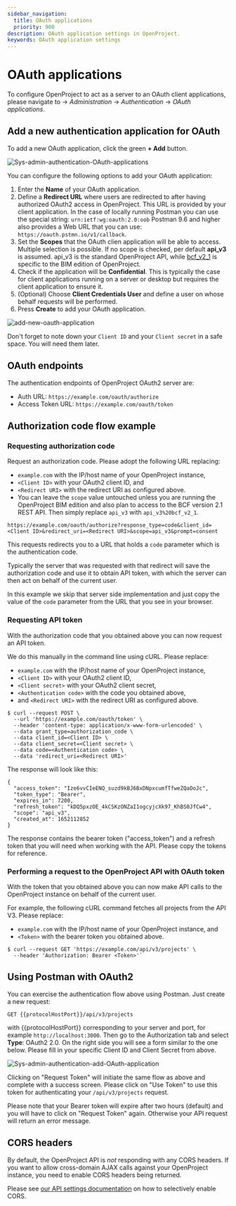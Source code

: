 ```yaml
---
sidebar_navigation:
  title: OAuth applications
  priority: 900
description: OAuth application settings in OpenProject.
keywords: OAuth application settings
---
```

# OAuth applications

To configure OpenProject to act as a server to an
OAuth client applications, please navigate to -> *Administration* -> *Authentication* -> *OAuth applications*.

## Add a new authentication application for OAuth

To add a new OAuth application, click the green **+ Add** button.

![Sys-admin-authentication-OAuth-applications](Sys-admin-authentication-oauth-applications.png)

You can configure the following options to add your OAuth application:

1. Enter the **Name** of your OAuth application.
2. Define a **Redirect URL** where users are redirected to
   after having authorized OAuth2 access in OpenProject.
   This URL is provided by your client application. 
   In the case of locally running Postman you can use the special string:
   `urn:ietf:wg:oauth:2.0:oob`
   Postman 9.6 and higher also provides a Web URL that you can use:
   `https://oauth.pstmn.io/v1/callback`.
3. Set the **Scopes** that the OAuth clien application will be 
   able to access. Multiple selection is possible. 
   If no scope is checked, per default **api_v3** is assumed.
   api_v3 is the standard OpenProject API, while
   [bcf_v2_1](../bcf-rest-api) is specific to the BIM edition of 
   OpenProject.
4. Check if the application will be **Confidential**.
   This is typically the case for client applications
   running on a server or desktop but requires the
   client application to ensure it.
5. (Optional) Choose **Client Credentials User** and define a 
   user on whose behalf requests will be performed.
6. Press **Create** to add your OAuth application.

![add-new-oauth-application](add-new-oauth-application.png)

Don't forget to note down your `Client ID` and your `Client secret` 
in a safe space. You will need them later.

## OAuth endpoints

The authentication endpoints of OpenProject OAuth2 server are:

* Auth URL: `https://example.com/oauth/authorize`
* Access Token URL: `https://example.com/oauth/token`

## **Authorization code flow** example

### Requesting authorization code

Request an authorization code. Please adopt the following URL replacing:

 * `example.com` with the IP/host name of your OpenProject instance,
 * `<Client ID>` with your OAuth2 client ID, and
 * `<Redirect URI>` with the redirect URI as configured above.
 * You can leave the `scope` value untouched unless you are running the OpenProject BIM edition and also plan to access to the BCF version 2.1 REST API. Then simply replace `api_v3` with `api_v3%20bcf_v2_1`.

`https://example.com/oauth/authorize?response_type=code&client_id=<Client ID>&redirect_uri=<Redirect URI>&scope=api_v3&prompt=consent`

This requests redirects you to a URL that holds a `code` parameter 
which is the authentication code.

Typically the server that was requested with that redirect will save 
the authorization code and use it to obtain API token, with which 
the server can then act on behalf of the current user. 

In this example we skip that server side implementation and just 
copy the value of the `code` parameter from the URL that you see 
in your browser.

### Requesting API token

With the authorization code that you obtained above you can now 
request an API token.

We do this manually in the command line using cURL. Please replace:

 * `example.com` with the IP/host name of your OpenProject instance,
 * `<Client ID>` with your OAuth2 client ID,
 * `<Client secret>` with your OAuth2 client secret,
 * `<Authentication code>` with the code you obtained above,
 * and `<Redirect URI>` with the redirect URI as configured above.

```
$ curl --request POST \
  --url 'https://example.com/oauth/token' \
  --header 'content-type: application/x-www-form-urlencoded' \
  --data grant_type=authorization_code \
  --data client_id=<Client ID> \
  --data client_secret=<Client secret> \
  --data code=<Authentication code> \
  --data 'redirect_uri=<Redirect URI>'
```

The response will look like this:

```
{
  "access_token": "Ize6vvCIeENQ_suzd9kBJ6BxDNpxcumfTfweZQaOoJc",
  "token_type": "Bearer",
  "expires_in": 7200,
  "refresh_token": "kDQ5pxzOE_4kCSKzONZaI1ogcyjcXk97_KhBS0JfCw4",
  "scope": "api_v3",
  "created_at": 1652112852
}
```

The response contains the bearer token ("access_token") and 
a refresh token that you will need when working with the API. 
Please copy the tokens for reference.


### Performing a request to the OpenProject API with OAuth token

With the token that you obtained above you can now make API 
calls to the OpenProject instance on behalf of the current user.

For example, the following cURL command fetches all projects 
from the API V3. Please replace:
                                                                  
 * `example.com` with the IP/host name of your OpenProject instance, and
 * `<Token>` with the bearer token you obtained above.

```
$ curl --request GET 'https://example.com/api/v3/projects' \
  --header 'Authorization: Bearer <Token>'`
```

## Using Postman with OAuth2

You can exercise the authentication flow above using Postman. 
Just create a new request:

```
GET {{protocolHostPort}}/api/v3/projects
```

with {{protocolHostPort}} corresponding to your server and port,
for example `http://localhost:3000`. Then go to the
Authorization tab and select **Type**: OAuth2 2.0. On the right
side you will see a form similar to the one below.
Please fill in your specific Client ID and Client Secret from above.

![Sys-admin-authentication-add-OAuth-application](Sys-admin-authentication-oauth-postman.png)

Clicking on "Request Token" will initiate the same flow as above
and complete with a success screen. Please click on "Use Token"
to use this token for authenticating your `/api/v3/projects` request.

Please note that your Bearer token will expire after two hours (default)
and you will have to click on "Request Token" again. Otherwise your
API request will return an error message.

## CORS headers

By default, the OpenProject API is _not_ responding with any CORS headers.
If you want to allow cross-domain AJAX calls against your OpenProject instance, you need to enable CORS headers being returned.

Please see [our API settings documentation](../../../system-admin-guide/system-settings/api-settings/) on
how to selectively enable CORS.
